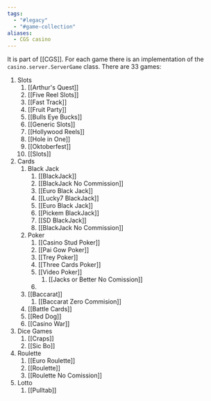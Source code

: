 ```yaml
---
tags:
  - "#legacy"
  - "#game-collection"
aliases:
  - CGS casino
---
```


It is part of [[CGS]]. 
For each game there is an implementation of the `casino.server.ServerGame` class.
There are 33 games:
1. Slots
	1. [[Arthur's Quest]]
	2. [[Five Reel Slots]]
	3. [[Fast Track]]
	4. [[Fruit Party]]
	5. [[Bulls Eye Bucks]]
	6. [[Generic Slots]]
	7. [[Hollywood Reels]]
	8. [[Hole in One]]
	9. [[Oktoberfest]]
	10. [[Slots]]
2. Cards
	1. Black Jack
		1. [[BlackJack]]
		2. [[BlackJack No Commission]]
		3. [[Euro Black Jack]]
		4. [[Lucky7 BlackJack]]
		5. [[Euro Black Jack]]
		6. [[Pickem BlackJack]]
		7. [[SD BlackJack]]
		8. [[BlackJack No Commission]]
	2. Poker
		1. [[Casino Stud Poker]]
		2. [[Pai Gow Poker]]
		3. [[Trey Poker]]
		4. [[Three Cards Poker]]
		5. [[Video Poker]]
			1. [[Jacks or Better No Comission]]
		6. 
	3. [[Baccarat]]
		1. [[Baccarat Zero Commision]]
	4. [[Battle Cards]]
	5. [[Red Dog]]
	6. [[Casino War]]
3. Dice Games
	1. [[Craps]]
	2. [[Sic Bo]]
4. Roulette
	1. [[Euro Roulette]]
	2. [[Roulette]]
	3. [[Roulette No Comission]]
5. Lotto
	1. [[Pulltab]]
	